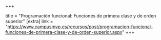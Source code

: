 +++

title = "Programación funcional: Funciones de primera clase y de orden superior"
[extra]
link = "https://www.campusmvp.es/recursos/post/programacion-funcional-funciones-de-primera-clase-y-de-orden-superior.aspx"
+++
